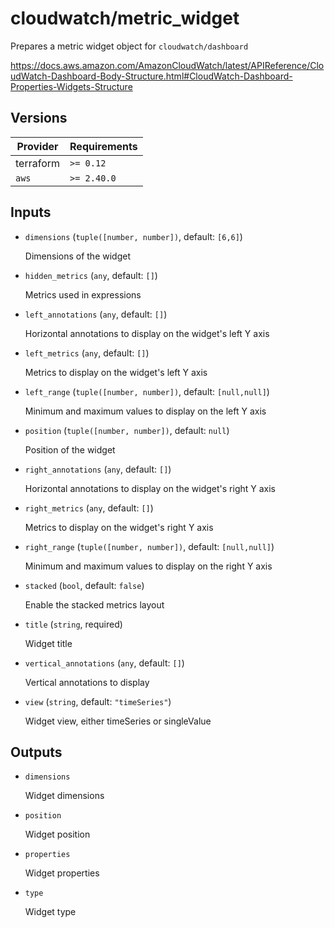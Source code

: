 # cloudwatch/metric_widget

Prepares a metric widget object for `cloudwatch/dashboard`

https://docs.aws.amazon.com/AmazonCloudWatch/latest/APIReference/CloudWatch-Dashboard-Body-Structure.html#CloudWatch-Dashboard-Properties-Widgets-Structure

<!-- BEGIN_TF_DOCS -->

## Versions

| Provider  | Requirements |
| --------- | ------------ |
| terraform | `>= 0.12`    |
| `aws`     | `>= 2.40.0`  |

## Inputs

- `dimensions` (`tuple([number, number])`, default: `[6,6]`)

  Dimensions of the widget

- `hidden_metrics` (`any`, default: `[]`)

  Metrics used in expressions

- `left_annotations` (`any`, default: `[]`)

  Horizontal annotations to display on the widget's left Y axis

- `left_metrics` (`any`, default: `[]`)

  Metrics to display on the widget's left Y axis

- `left_range` (`tuple([number, number])`, default: `[null,null]`)

  Minimum and maximum values to display on the left Y axis

- `position` (`tuple([number, number])`, default: `null`)

  Position of the widget

- `right_annotations` (`any`, default: `[]`)

  Horizontal annotations to display on the widget's right Y axis

- `right_metrics` (`any`, default: `[]`)

  Metrics to display on the widget's right Y axis

- `right_range` (`tuple([number, number])`, default: `[null,null]`)

  Minimum and maximum values to display on the right Y axis

- `stacked` (`bool`, default: `false`)

  Enable the stacked metrics layout

- `title` (`string`, required)

  Widget title

- `vertical_annotations` (`any`, default: `[]`)

  Vertical annotations to display

- `view` (`string`, default: `"timeSeries"`)

  Widget view, either timeSeries or singleValue

## Outputs

- `dimensions`

  Widget dimensions

- `position`

  Widget position

- `properties`

  Widget properties

- `type`

  Widget type
